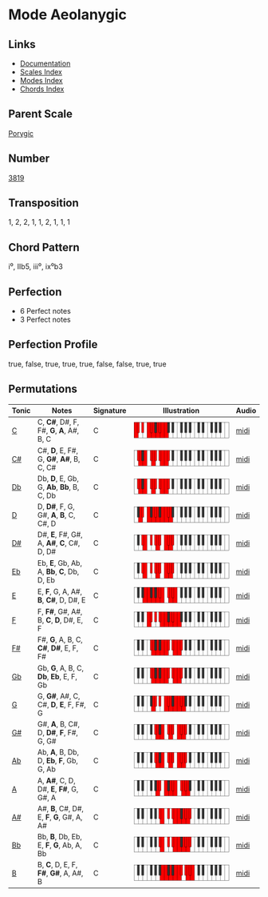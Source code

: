 # Mode Aeolanygic

## Links

- [Documentation](README.md)
- [Scales Index](Scales.md)
- [Modes Index](Modes.md)
- [Chords Index](Chords.md)

## Parent Scale

[Porygic](ScalePorygic.md)

## Number

[3819](https://ianring.com/musictheory/scales/3819)

## Transposition

1, 2, 2, 1, 1, 2, 1, 1, 1

## Chord Pattern

i⁰, IIb5, iii⁰, ix⁰b3

## Perfection

- 6 Perfect notes
- 3 Perfect notes

## Perfection Profile

true, false, true, true, true, false, false, true, true

## Permutations

| Tonic | Notes | Signature | Illustration | Audio |
|-------|-------|-----------|--------------|-------|
| [C](ModeCNaturalAeolanygic.md) | C, **C#**, D#, F, F#, **G**, **A**, A#, B, C | C | ![CNaturalAeolanygic](ModeCNaturalAeolanygic.png) | [midi](https://github.com/edipermadi/music/blob/main/docs/ModeCNaturalAeolanygic.mid?raw=true) |
| [C#](ModeCSharpAeolanygic.md) | C#, **D**, E, F#, G, **G#**, **A#**, B, C, C# | C | ![CSharpAeolanygic](ModeCSharpAeolanygic.png) | [midi](https://github.com/edipermadi/music/blob/main/docs/ModeCSharpAeolanygic.mid?raw=true) |
| [Db](ModeDFlatAeolanygic.md) | Db, **D**, E, Gb, G, **Ab**, **Bb**, B, C, Db | C | ![DFlatAeolanygic](ModeDFlatAeolanygic.png) | [midi](https://github.com/edipermadi/music/blob/main/docs/ModeDFlatAeolanygic.mid?raw=true) |
| [D](ModeDNaturalAeolanygic.md) | D, **D#**, F, G, G#, **A**, **B**, C, C#, D | C | ![DNaturalAeolanygic](ModeDNaturalAeolanygic.png) | [midi](https://github.com/edipermadi/music/blob/main/docs/ModeDNaturalAeolanygic.mid?raw=true) |
| [D#](ModeDSharpAeolanygic.md) | D#, **E**, F#, G#, A, **A#**, **C**, C#, D, D# | C | ![DSharpAeolanygic](ModeDSharpAeolanygic.png) | [midi](https://github.com/edipermadi/music/blob/main/docs/ModeDSharpAeolanygic.mid?raw=true) |
| [Eb](ModeEFlatAeolanygic.md) | Eb, **E**, Gb, Ab, A, **Bb**, **C**, Db, D, Eb | C | ![EFlatAeolanygic](ModeEFlatAeolanygic.png) | [midi](https://github.com/edipermadi/music/blob/main/docs/ModeEFlatAeolanygic.mid?raw=true) |
| [E](ModeENaturalAeolanygic.md) | E, **F**, G, A, A#, **B**, **C#**, D, D#, E | C | ![ENaturalAeolanygic](ModeENaturalAeolanygic.png) | [midi](https://github.com/edipermadi/music/blob/main/docs/ModeENaturalAeolanygic.mid?raw=true) |
| [F](ModeFNaturalAeolanygic.md) | F, **F#**, G#, A#, B, **C**, **D**, D#, E, F | C | ![FNaturalAeolanygic](ModeFNaturalAeolanygic.png) | [midi](https://github.com/edipermadi/music/blob/main/docs/ModeFNaturalAeolanygic.mid?raw=true) |
| [F#](ModeFSharpAeolanygic.md) | F#, **G**, A, B, C, **C#**, **D#**, E, F, F# | C | ![FSharpAeolanygic](ModeFSharpAeolanygic.png) | [midi](https://github.com/edipermadi/music/blob/main/docs/ModeFSharpAeolanygic.mid?raw=true) |
| [Gb](ModeGFlatAeolanygic.md) | Gb, **G**, A, B, C, **Db**, **Eb**, E, F, Gb | C | ![GFlatAeolanygic](ModeGFlatAeolanygic.png) | [midi](https://github.com/edipermadi/music/blob/main/docs/ModeGFlatAeolanygic.mid?raw=true) |
| [G](ModeGNaturalAeolanygic.md) | G, **G#**, A#, C, C#, **D**, **E**, F, F#, G | C | ![GNaturalAeolanygic](ModeGNaturalAeolanygic.png) | [midi](https://github.com/edipermadi/music/blob/main/docs/ModeGNaturalAeolanygic.mid?raw=true) |
| [G#](ModeGSharpAeolanygic.md) | G#, **A**, B, C#, D, **D#**, **F**, F#, G, G# | C | ![GSharpAeolanygic](ModeGSharpAeolanygic.png) | [midi](https://github.com/edipermadi/music/blob/main/docs/ModeGSharpAeolanygic.mid?raw=true) |
| [Ab](ModeAFlatAeolanygic.md) | Ab, **A**, B, Db, D, **Eb**, **F**, Gb, G, Ab | C | ![AFlatAeolanygic](ModeAFlatAeolanygic.png) | [midi](https://github.com/edipermadi/music/blob/main/docs/ModeAFlatAeolanygic.mid?raw=true) |
| [A](ModeANaturalAeolanygic.md) | A, **A#**, C, D, D#, **E**, **F#**, G, G#, A | C | ![ANaturalAeolanygic](ModeANaturalAeolanygic.png) | [midi](https://github.com/edipermadi/music/blob/main/docs/ModeANaturalAeolanygic.mid?raw=true) |
| [A#](ModeASharpAeolanygic.md) | A#, **B**, C#, D#, E, **F**, **G**, G#, A, A# | C | ![ASharpAeolanygic](ModeASharpAeolanygic.png) | [midi](https://github.com/edipermadi/music/blob/main/docs/ModeASharpAeolanygic.mid?raw=true) |
| [Bb](ModeBFlatAeolanygic.md) | Bb, **B**, Db, Eb, E, **F**, **G**, Ab, A, Bb | C | ![BFlatAeolanygic](ModeBFlatAeolanygic.png) | [midi](https://github.com/edipermadi/music/blob/main/docs/ModeBFlatAeolanygic.mid?raw=true) |
| [B](ModeBNaturalAeolanygic.md) | B, **C**, D, E, F, **F#**, **G#**, A, A#, B | C | ![BNaturalAeolanygic](ModeBNaturalAeolanygic.png) | [midi](https://github.com/edipermadi/music/blob/main/docs/ModeBNaturalAeolanygic.mid?raw=true) |
